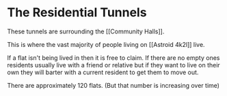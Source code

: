 # The Residential Tunnels

These tunnels are surrounding the [[Community Halls]].

This is where the vast majority of people living on [[Astroid 4k2l]] live.

If a flat isn't being lived in then it is free to claim. If there are no empty ones residents usually live with a friend or relative but if they want to live on their own they will barter with a current resident to get them to move out.

There are approximately 120 flats. (But that number is increasing over time)
